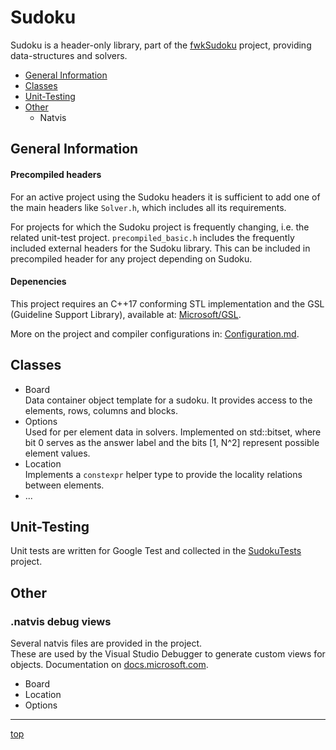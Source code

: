 <!-------------------------------------------------------------><a id="top"></a>
# Sudoku #
<!----------------------------------------------------------------------------->
<!-- Description -->
Sudoku is a header-only library, part of the
[fwkSudoku](https://github.com/Farwaykorse/fwkSudoku) project,
providing data-structures and solvers.

<!-- TOC -->
- [General Information](#general)
- [Classes](#elements)
- [Unit-Testing](#test)
- [Other](#other)
  - Natvis

<!---------------------------------------------------------><a id="general"></a>
## General Information ##
<!----------------------------------------------------------------------------->
<!-- Usage -->

<!-- Compilation -->
#### Precompiled headers
For an active project using the Sudoku headers it is sufficient to add one of
the main headers like `Solver.h`, which includes all its requirements.

For projects for which the Sudoku project is frequently changing,
i.e. the related unit-test project.
`precompiled_basic.h` includes the frequently included external headers for the
Sudoku library.
This can be included in precompiled header for any project depending on Sudoku.

#### Depenencies
<!-- libraries -->
This project requires an C++17 conforming STL implementation and the GSL
(Guideline Support Library), available at:
[Microsoft/GSL](https://github.com/Microsoft/GSL).

More on the project and compiler configurations in:
[Configuration.md](../docs/Configuration.md).

<!--------------------------------------------------------><a id="elements"></a>
## Classes ##
<!----------------------------------------------------------------------------->
- Board  
	Data container object template for a sudoku.
	It provides access to the elements, rows, columns and blocks.
- Options  
	Used for per element data in solvers.
	Implemented on std::bitset, where bit 0 serves as the answer label and the 
	bits [1, N^2] represent possible element values.
- Location  
	Implements a `constexpr` helper type to provide the locality relations
	between elements.
- ...

<!------------------------------------------------------------><a id="test"></a>
## Unit-Testing ##
<!----------------------------------------------------------------------------->
Unit tests are written for Google Test and collected in the
[SudokuTests](../SudokuTests) project.


<!-----------------------------------------------------------><a id="other"></a>
## Other ##
<!----------------------------------------------------------------------------->
### .natvis debug views ###
<!----------------------------------------------------------------------------->
Several natvis files are provided in the project.  
These are used by the Visual Studio Debugger to generate custom views for
objects. Documentation on
[docs.microsoft.com](https://docs.microsoft.com/visualstudio/debugger/create-custom-views-of-native-objects).
- Board
- Location
- Options

----
[top](#top)
